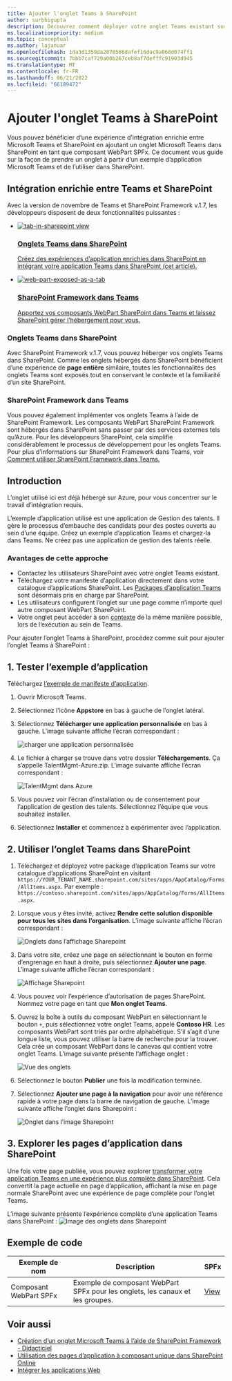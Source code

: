 ```yaml
---
title: Ajouter l'onglet Teams à SharePoint
author: surbhigupta
description: Découvrez comment déployer votre onglet Teams existant sur SharePoint en tant que composant WebPart SharePoint Framework à l’aide d’exemples de code.
ms.localizationpriority: medium
ms.topic: conceptual
ms.author: lajanuar
ms.openlocfilehash: 1da3d1359da2878586dafef16dac9a868d074ff1
ms.sourcegitcommit: 7bbb7caf729a00b267ceb8af7defffc91903d945
ms.translationtype: MT
ms.contentlocale: fr-FR
ms.lasthandoff: 06/21/2022
ms.locfileid: "66189472"
---
```

# <a name="add-teams-tab-to-sharepoint"></a>Ajouter l'onglet Teams à SharePoint

Vous pouvez bénéficier d’une expérience d’intégration enrichie entre Microsoft Teams et SharePoint en ajoutant un onglet Microsoft Teams dans SharePoint en tant que composant WebPart SPFx. Ce document vous guide sur la façon de prendre un onglet à partir d’un exemple d’application Microsoft Teams et de l’utiliser dans SharePoint.

## <a name="rich-integration-between-teams-and-sharepoint"></a>Intégration enrichie entre Teams et SharePoint

Avec la version de novembre de Teams et SharePoint Framework v.1.7, les développeurs disposent de deux fonctionnalités puissantes :

<ul  class="panelContent cardsC">
<li>
    <a href="#introduction">
        <div class="cardSize">
            <div class="cardPadding">
                <div class="card">
                    <div class="cardImageOuter">
                        <div class="cardImage bgdAccent1">
                            <img src="~/assets/images/tabs/tabs-in-sharepoint/image084.png" alt="tab-in-sharepoint view"/>
                        </div>
                    </div>
                    <div class="cardText">
                        <h3>Onglets Teams dans SharePoint</h3>
                        <p>Créez des expériences d’application enrichies dans SharePoint en intégrant votre application Teams dans SharePoint (cet article).</p>
                    </div>
                </div>
            </div>
        </div>
    </a>
</li>
<li>
    <a href="/sharepoint/dev/spfx/web-parts/get-started/using-web-part-as-ms-teams-tab">
        <div class="cardSize">
            <div class="cardPadding">
                <div class="card">
                    <div class="cardImageOuter">
                        <div class="cardImage bgdAccent1">
                            <img src="~/assets/images/tabs/tabs-in-sharepoint/SharePoint-web-part-exposed-as-a-Tab-in-Microsoft-Teams.png" alt="web-part-exposed-as-a-tab" />
                        </div>
                    </div>
                    <div class="cardText">
                        <h3>SharePoint Framework dans Teams</h3>
                        <p>Apportez vos composants WebPart SharePoint dans Teams et laissez SharePoint gérer l’hébergement pour vous.</p>
                    </div>
                </div>
            </div>
        </div>
    </a>
</li>
</ul>

### <a name="teams-tabs-in-sharepoint"></a>Onglets Teams dans SharePoint

Avec SharePoint Framework v.1.7, vous pouvez héberger vos onglets Teams dans SharePoint. Comme les onglets hébergés dans SharePoint bénéficient d’une expérience de **page entière** similaire, toutes les fonctionnalités des onglets Teams sont exposés tout en conservant le contexte et la familiarité d’un site SharePoint.

### <a name="sharepoint-framework-in-teams"></a>SharePoint Framework dans Teams

Vous pouvez également implémenter vos onglets Teams à l’aide de SharePoint Framework. Les composants WebPart SharePoint Framework sont hébergés dans SharePoint sans passer par des services externes tels qu’Azure. Pour les développeurs SharePoint, cela simplifie considérablement le processus de développement pour les onglets Teams. Pour plus d’informations sur SharePoint Framework dans Teams, voir [Comment utiliser SharePoint Framework dans Teams.](/sharepoint/dev/spfx/web-parts/get-started/using-web-part-as-ms-teams-tab)

## <a name="introduction"></a>Introduction

L’onglet utilisé ici est déjà hébergé sur Azure, pour vous concentrer sur le travail d’intégration requis.

L’exemple d’application utilisé est une application de Gestion des talents. Il gère le processus d’embauche des candidats pour des postes ouverts au sein d’une équipe. Créez un exemple d’application Teams et chargez-la dans Teams. Ne créez pas une application de gestion des talents réelle.

### <a name="benefits-of-this-approach"></a>Avantages de cette approche

* Contactez les utilisateurs SharePoint avec votre onglet Teams existant.
* Téléchargez votre manifeste d’application directement dans votre catalogue d’applications SharePoint. Les [Packages d’application Teams](~/concepts/build-and-test/apps-package.md) sont désormais pris en charge par SharePoint.
* Les utilisateurs configurent l’onglet sur une page comme n’importe quel autre composant WebPart SharePoint.
* Votre onglet peut accéder à son [contexte](~/tabs/how-to/access-teams-context.md) de la même manière possible, lors de l’exécution au sein de Teams.

Pour ajouter l’onglet Teams à SharePoint, procédez comme suit pour ajouter l’onglet Teams à SharePoint :

## <a name="1-test-the-sample-app"></a>1. Tester l’exemple d’application

Téléchargez [l’exemple de manifeste d’application](https://github.com/MicrosoftDocs/msteams-docs/raw/master/msteams-platform/assets/downloads/TalentMgmt-Azure.zip).

1. Ouvrir Microsoft Teams.
1. Sélectionnez l’icône **Appstore** en bas à gauche de l’onglet latéral.
1. Sélectionnez **Télécharger une application personnalisée** en bas à gauche. L’image suivante affiche l’écran correspondant :  

    ![charger une application personnalisée](~/assets/images/tabs/tabs-in-sharepoint/upload-custom-app.png)

1. Le fichier à charger se trouve dans votre dossier **Téléchargements**. Ça s’appelle TalentMgmt-Azure.zip. L’image suivante affiche l’écran correspondant :

    ![TalentMgmt dans Azure](~/assets/images/tabs/tabs-in-sharepoint/talentmgmt-azure.png)

1. Vous pouvez voir l’écran d’installation ou de consentement pour l’application de gestion des talents. Sélectionnez l’équipe que vous souhaitez installer.
1. Sélectionnez **Installer** et commencez à expérimenter avec l’application.

## <a name="2-use-teams-tab-in-sharepoint"></a>2. Utiliser l’onglet Teams dans SharePoint

1. Téléchargez et déployez votre package d’application Teams sur votre catalogue d’applications SharePoint en visitant `https://YOUR_TENANT_NAME.sharepoint.com/sites/apps/AppCatalog/Forms/AllItems.aspx`. Par exemple : `https://contoso.sharepoint.com/sites/apps/AppCatalog/Forms/AllItems.aspx`.

1. Lorsque vous y êtes invité, activez **Rendre cette solution disponible pour tous les sites dans l’organisation**.
L’image suivante affiche l’écran correspondant :

   ![Onglets dans l’affichage Sharepoint](~/assets/images/tabs/tabs-in-sharepoint/image065.png)

1. Dans votre site, créez une page en sélectionnant le bouton en forme d’engrenage en haut à droite, puis sélectionnez **Ajouter une page**.
L’image suivante affiche l’écran correspondant :

   ![Affichage Sharepoint](~/assets/images/tabs/tabs-in-sharepoint/image066.png)

1. Vous pouvez voir l’expérience d’autorisation de pages SharePoint. Nommez votre page en tant que **Mon onglet Teams**.

1. Ouvrez la boîte à outils du composant WebPart en sélectionnant le bouton `+`, puis sélectionnez votre onglet Teams, appelé **Contoso HR**. Les composants WebPart sont triés par ordre alphabétique. S’il s’agit d’une longue liste, vous pouvez utiliser la barre de recherche pour la trouver. Cela crée un composant WebPart dans le canevas qui contient votre onglet Teams. L’image suivante présente l’affichage onglet :

   ![Vue des onglets](~/assets/images/tabs/tabs-in-sharepoint/image071.png)

1. Sélectionnez le bouton **Publier** une fois la modification terminée.

1. Sélectionnez **Ajouter une page à la navigation** pour avoir une référence rapide à votre page dans la barre de navigation de gauche.
L’image suivante affiche l’onglet dans Sharepoint :

   ![Onglet dans l’image Sharepoint](~/assets/images/tabs/tabs-in-sharepoint/image073.png)

## <a name="3-explore-app-pages-in-sharepoint"></a>3. Explorer les pages d’application dans SharePoint

Une fois votre page publiée, vous pouvez explorer [transformer votre application Teams en une expérience plus complète dans SharePoint](/sharepoint/dev/spfx/web-parts/single-part-app-pages). Cela convertit la page actuelle en page d’application, affichant la mise en page normale SharePoint avec une expérience de page complète pour l’onglet Teams.

L’image suivante présente l’expérience complète d’une application Teams dans SharePoint : ![Image des onglets dans Sharepoint](~/assets/images/tabs/tabs-in-sharepoint/image085.png)

## <a name="code-sample"></a>Exemple de code

| **Exemple de nom** | **Description** | **SPFx** |
|-----------------|-----------------|----------|
| Composant WebPart SPFx | Exemple de composant WebPart SPFx pour les onglets, les canaux et les groupes. | [View](https://github.com/OfficeDev/Microsoft-Teams-Samples/tree/main/samples/tab-channel-group/spfx)

## <a name="see-also"></a>Voir aussi

* [Création d’un onglet Microsoft Teams à l’aide de SharePoint Framework - Didacticiel](/sharepoint/dev/spfx/web-parts/get-started/using-web-part-as-ms-teams-tab)
* [Utilisation des pages d’application à composant unique dans SharePoint Online](/sharepoint/dev/spfx/web-parts/single-part-app-pages)
* [Intégrer les applications Web](~/samples/integrate-web-apps-overview.md)

